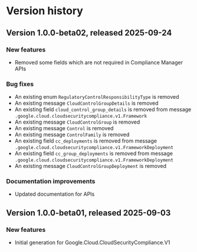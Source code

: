 # Version history

## Version 1.0.0-beta02, released 2025-09-24

### New features

- Removed some fields which are not required in Compliance Manager APIs

### Bug fixes

- An existing enum `RegulatoryControlResponsibilityType` is removed
- An existing message `CloudControlGroupDetails` is removed
- An existing field `cloud_control_group_details` is removed from message `.google.cloud.cloudsecuritycompliance.v1.Framework`
- An existing message `CloudControlGroup` is removed
- An existing message `Control` is removed
- An existing message `ControlFamily` is removed
- An existing field `cc_deployments` is removed from message `.google.cloud.cloudsecuritycompliance.v1.FrameworkDeployment`
- An existing field `cc_group_deployments` is removed from message `.google.cloud.cloudsecuritycompliance.v1.FrameworkDeployment`
- An existing message `CloudControlGroupDeployment` is removed

### Documentation improvements

- Updated documentation for APIs

## Version 1.0.0-beta01, released 2025-09-03

### New features

- Initial generation for Google.Cloud.CloudSecurityCompliance.V1

